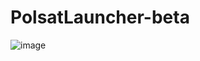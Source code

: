 # PolsatLauncher-beta
![image](https://github.com/PolsatGraniePL/PolsatLauncher/assets/88681446/4f91046b-b465-4b7a-9dce-c13fdc3e2641)



<Opis aplikacji>
